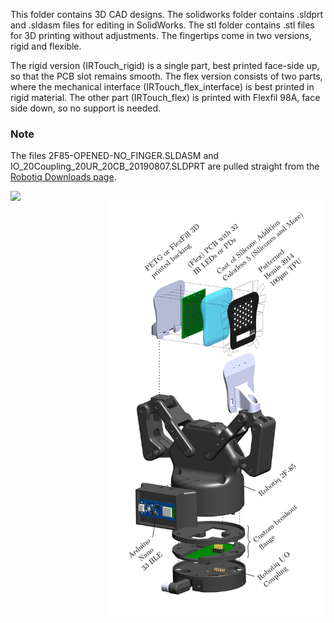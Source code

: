 This folder contains 3D CAD designs. The solidworks folder contains .sldprt and .sldasm files for editing in SolidWorks. The stl folder contains .stl files for 3D printing without adjustments. The fingertips come in two versions, rigid and flexible. 

The rigid version (IRTouch_rigid) is a single part, best printed face-side up, so that the PCB slot remains smooth. The flex version consists of two parts, where the mechanical interface (IRTouch_flex_interface) is best printed in rigid material. The other part (IRTouch_flex) is printed with Flexfil 98A, face side down, so no support is needed. 

### Note
The files 2F85-OPENED-NO_FINGER.SLDASM and IO_20Coupling_20UR_20CB_20190807.SLDPRT are pulled straight from the [Robotiq Downloads page](https://robotiq.com/cobot-brands/universal-robots).

<img align="left" width="450" src="https://github.com/RemkoPr/icra-2023-workshop-tactile-fingertips/blob/main/cad/3d/collapsed_view.png">
<img align="right" width="350" src="https://github.com/RemkoPr/icra-2023-workshop-tactile-fingertips/blob/main/cad/3d/exploded_view.png">
